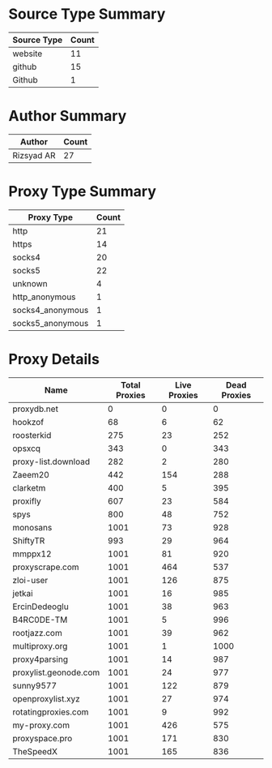 # Source Type Summary

| Source Type | Count |
|-------------|-------|
| website | 11 |
| github | 15 |
| Github | 1 |


# Author Summary

| Author | Count |
|--------|-------|
| Rizsyad AR | 27 |


# Proxy Type Summary

| Proxy Type | Count |
|------------|-------|
| http | 21 |
| https | 14 |
| socks4 | 20 |
| socks5 | 22 |
| unknown | 4 |
| http_anonymous | 1 |
| socks4_anonymous | 1 |
| socks5_anonymous | 1 |


# Proxy Details

| Name | Total Proxies | Live Proxies | Dead Proxies |
|------|---------------|--------------|---------------|
| proxydb.net | 0 | 0 | 0 |
| hookzof | 68 | 6 | 62 |
| roosterkid | 275 | 23 | 252 |
| opsxcq | 343 | 0 | 343 |
| proxy-list.download | 282 | 2 | 280 |
| Zaeem20 | 442 | 154 | 288 |
| clarketm | 400 | 5 | 395 |
| proxifly | 607 | 23 | 584 |
| spys | 800 | 48 | 752 |
| monosans | 1001 | 73 | 928 |
| ShiftyTR | 993 | 29 | 964 |
| mmppx12 | 1001 | 81 | 920 |
| proxyscrape.com | 1001 | 464 | 537 |
| zloi-user | 1001 | 126 | 875 |
| jetkai | 1001 | 16 | 985 |
| ErcinDedeoglu | 1001 | 38 | 963 |
| B4RC0DE-TM | 1001 | 5 | 996 |
| rootjazz.com | 1001 | 39 | 962 |
| multiproxy.org | 1001 | 1 | 1000 |
| proxy4parsing | 1001 | 14 | 987 |
| proxylist.geonode.com | 1001 | 24 | 977 |
| sunny9577 | 1001 | 122 | 879 |
| openproxylist.xyz | 1001 | 27 | 974 |
| rotatingproxies.com | 1001 | 9 | 992 |
| my-proxy.com | 1001 | 426 | 575 |
| proxyspace.pro | 1001 | 171 | 830 |
| TheSpeedX | 1001 | 165 | 836 |
